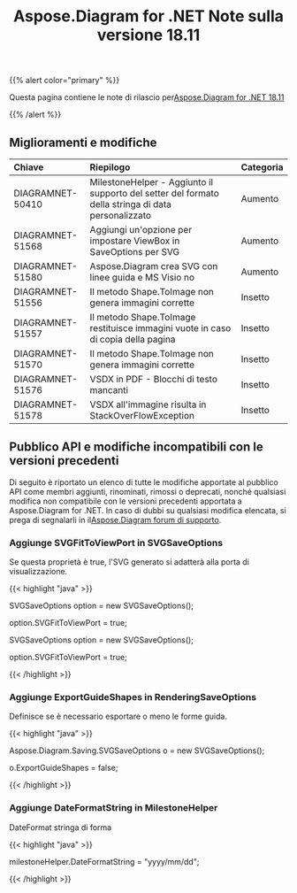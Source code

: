 ﻿---
title: Aspose.Diagram for .NET Note sulla versione 18.11
type: docs
weight: 20
url: /it/net/aspose-diagram-for-net-18-11-release-notes/
---
{{% alert color="primary" %}} 

Questa pagina contiene le note di rilascio per[Aspose.Diagram for .NET 18.11](https://www.nuget.org/packages/Aspose.Diagram/18.11.0)

{{% /alert %}} 
## **Miglioramenti e modifiche**

|**Chiave**|**Riepilogo**|**Categoria**|
|:- |:- |:- |
|DIAGRAMNET-50410|MilestoneHelper - Aggiunto il supporto del setter del formato della stringa di data personalizzato|Aumento|
|DIAGRAMNET-51568|Aggiungi un'opzione per impostare ViewBox in SaveOptions per SVG|Aumento|
|DIAGRAMNET-51580|Aspose.Diagram crea SVG con linee guida e MS Visio no|Aumento|
|DIAGRAMNET-51556|Il metodo Shape.ToImage non genera immagini corrette|Insetto|
|DIAGRAMNET-51557|Il metodo Shape.ToImage restituisce immagini vuote in caso di copia della pagina|Insetto|
|DIAGRAMNET-51570|Il metodo Shape.ToImage non genera immagini corrette|Insetto|
|DIAGRAMNET-51576|VSDX in PDF - Blocchi di testo mancanti|Insetto|
|DIAGRAMNET-51578|VSDX all'immagine risulta in StackOverFlowException|Insetto|
## **Pubblico API e modifiche incompatibili con le versioni precedenti**
Di seguito è riportato un elenco di tutte le modifiche apportate al pubblico API come membri aggiunti, rinominati, rimossi o deprecati, nonché qualsiasi modifica non compatibile con le versioni precedenti apportata a Aspose.Diagram for .NET. In caso di dubbi su qualsiasi modifica elencata, si prega di segnalarli in il[Aspose.Diagram forum di supporto](https://forum.aspose.com/c/diagram/17).
### **Aggiunge SVGFitToViewPort in SVGSaveOptions**
Se questa proprietà è true, l'SVG generato si adatterà alla porta di visualizzazione.

{{< highlight "java" >}}

 SVGSaveOptions option = new SVGSaveOptions();

option.SVGFitToViewPort = true;

SVGSaveOptions option = new SVGSaveOptions();

option.SVGFitToViewPort = true;

{{< /highlight >}}
### **Aggiunge ExportGuideShapes in RenderingSaveOptions**
Definisce se è necessario esportare o meno le forme guida.

{{< highlight "java" >}}

 Aspose.Diagram.Saving.SVGSaveOptions o = new SVGSaveOptions();

o.ExportGuideShapes = false;

{{< /highlight >}}
### **Aggiunge DateFormatString in MilestoneHelper**
DateFormat stringa di forma

{{< highlight "java" >}}

 milestoneHelper.DateFormatString = "yyyy/mm/dd";

{{< /highlight >}}

